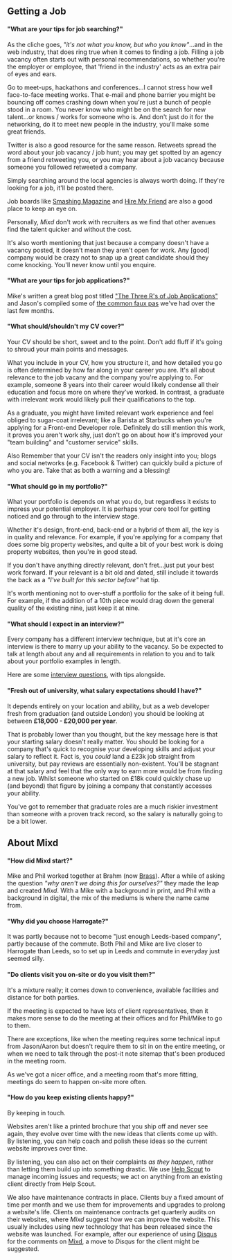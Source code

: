 ## Getting a Job

#### "What are your tips for job searching?"

As the cliche goes, *"it's not what you know, but who you know"*...and in the web industry, that does ring true when it comes to finding a job. Filling a job vacancy often starts out with personal recommendations, so whether you're the employer or employee, that 'friend in the industry' acts as an extra pair of eyes and ears.

Go to meet-ups, hackathons and conferences...I cannot stress how well face-to-face meeting works. That e-mail and phone barrier you might be bouncing off comes crashing down when you're just a bunch of people stood in a room. You never know who might be on the search for new talent...or knows / works for someone who is. And don't just do it for the networking, do it to meet new people in the industry, you'll make some great friends.

Twitter is also a good resource for the same reason. Retweets spread the word about your job vacancy / job hunt; you may get spotted by an agency from a friend retweeting you, or you may hear about a job vacancy because someone you followed retweeted a company.

Simply searching around the local agencies is always worth doing. If they're looking for a job, it'll be posted there.

Job boards like [Smashing Magazine](http://jobs.smashingmagazine.com/) and [Hire My Friend](http://hiremyfriend.io/) are also a good place to keep an eye on.

Personally, *Mixd* don't work with recruiters as we find that other avenues find the talent quicker and without the cost.

It's also worth mentioning that just because a company doesn't have a vacancy posted, it doesn't mean they aren't open for work. Any [good] company would be crazy not to snap up a great candidate should they come knocking. You'll never know until you enquire.

#### "What are your tips for job applications?"

Mike's written a great blog post titled ["The Three R's of Job Applications"](http://www.mixd.co.uk/blog/the-three-rs-of-job-applications/) and Jason's compiled some of [the common faux pas](https://github.com/Mixd/so-you-want-to-work-in-the-web-resources/blob/master/getting-a-job/application-faux-pas.md) we've had over the last few months.

#### "What should/shouldn't my CV cover?"

Your CV should be short, sweet and to the point. Don't add fluff if it's going to shroud your main points and messages. 

What you include in your CV, how you structure it, and how detailed you go is often determined by how far along in your career you are. It's all about relevance to the job vacany and the company you're applying to. For example, someone 8 years into their career would likely condense all their education and focus more on where they've worked. In contrast, a graduate with irrelevant work would likely pull their qualifications to the top.

As a graduate, you might have limited relevant work experience and feel obliged to sugar-coat irrelevant; like a Barista at Starbucks when you're applying for a Front-end Developer role. Definitely do still mention this work, it proves you aren't work shy, just don't go on about how it's improved your "team building" and "customer service" skills.

Also Remember that your CV isn't the readers only insight into you; blogs and social networks (e.g. Facebook & Twitter) can quickly build a picture of who you are. Take that as both a warning and a blessing!

#### "What should go in my portfolio?"

What your portfolio is depends on what you do, but regardless it exists to impress your potential employer. It is perhaps your core tool for getting noticed and go through to the interview stage.

Whether it's design, front-end, back-end or a hybrid of them all, the key is in quality and relevance. For example, if you're applying for a company that does some big property websites, and quite a bit of your best work is doing property websites, then you're in good stead.

If you don't have anything directly relevant, don't fret...just put your best work forward. If your relevant is a bit old and dated, still include it towards the back as a *"I've built for this sector before"* hat tip.

It's worth mentioning not to over-stuff a portfolio for the sake of it being full. For example, if the addition of a 10th piece would drag down the general quality of the existing nine, just keep it at nine.

#### "What should I expect in an interview?"

Every company has a different interview technique, but at it's core an interview is there to marry up your ability to the vacancy. So be expected to talk at length about any and all requirements in relation to you and to talk about your portfolio examples in length.

Here are some [interview questions](https://github.com/Mixd/so-you-want-to-work-in-the-web-resources/blob/master/getting-a-job/interview-expectations.md), with tips alongside.

#### "Fresh out of university, what salary expectations should I have?"

It depends entirely on your location and ability, but as a web developer fresh from graduation (and outside London) you should be looking at between __£18,000 - £20,000 per year__.

That is probably lower than you thought, but the key message here is that your starting salary doesn't really matter. You should be looking for a company that's quick to recognise your developing skills and adjust your salary to reflect it. Fact is, you *could* land a £23k job straight from university, but pay reviews are essentially non-existent. You'll be stagnant at that salary and feel that the only way to earn more would be from finding a new job. Whilst someone who started on £18k could quickly chase up (and beyond) that figure by joining a company that constantly accesses your ability.

You've got to remember that graduate roles are a much riskier investment than someone with a proven track record, so the salary is naturally going to be a bit lower.

## About Mixd

#### "How did Mixd start?"

Mike and Phil worked together at Brahm (now [Brass](http://www.brassagency.com/)). After a while of asking the question *"why aren't we doing this for ourselves?"* they made the leap and created *Mixd*. With a Mike with a background in print, and Phil with a background in digital, the mix of the mediums is where the name came from.

#### "Why did you choose Harrogate?"

It was partly because not to become "just enough Leeds-based company", partly because of the commute. Both Phil and Mike are live closer to Harrogate than Leeds, so to set up in Leeds and commute in everyday just seemed silly.

#### "Do clients visit you on-site or do you visit them?"

It's a mixture really; it comes down to convenience, available facilities and distance for both parties.

If the meeting is expected to have lots of client representatives, then it makes more sense to do the meeting at their offices and for Phil/Mike to go to them.

There are exceptions, like when the meeting requires some technical input from Jason/Aaron but doesn't require them to sit in on the entire meeting, or when we need to talk through the post-it note sitemap that's been produced in the meeting room.

As we've got a nicer office, and a meeting room that's more fitting, meetings do seem to happen on-site more often.

#### "How do you keep existing clients happy?"

By keeping in touch.

Websites aren't like a printed brochure that you ship off and never see again, they evolve over time with the new ideas that clients come up with. By listening, you can help coach and polish these ideas so the current website improves over time.

By listening, you can also act on their complaints *as they happen*, rather than letting them build up into something drastic. We use [Help Scout](https://www.helpscout.net/) to manage incoming issues and requests; we act on anything from an existing client directly from Help Scout.

We also have maintenance contracts in place. Clients buy a fixed amount of time per month and we use them for improvements and upgrades to prolong a website's life. Clients on maintenance contracts get quarterly audits on their websites, where *Mixd* suggest how we can improve the website. This usually includes using new technology that has been released since the website was launched. For example, after our experience of using [Disqus](http://disqus.com/) for the comments on [Mixd](http://www.mixd.co.uk/), a move to *Disqus* for the client might be suggested.
